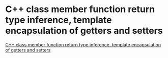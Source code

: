 # C++ class member function return type inference, template encapsulation of getters and setters
[C++ class member function return type inference, template encapsulation of getters and setters](https://aiwithcloud.com/2022/09/15/c_class_member_function_return_type_inference_template_encapsulation_of_getters_and_setters/)